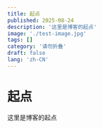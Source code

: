 ```yaml
---
title: 起点
published: 2025-08-24
description: '这里是博客的起点'
image: './test-image.jpg'
tags: []
category: '请勿折叠'
draft: false 
lang: 'zh-CN'
---
```


# 起点

这里是博客的起点
